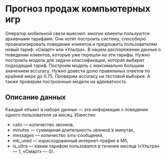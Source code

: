 # Прогноз продаж компьютерных игр
Оператор мобильной связи выяснил: многие клиенты пользуются архивными тарифами. Они хотят построить систему, способную проанализировать поведение клиентов и предложить пользователям новый тариф: «Смарт» или «Ультра».
В нашем распоряжении данные о поведении клиентов, которые уже перешли на эти тарифы. Нужно построить модель для задачи классификации, которая выберет подходящий тариф. 
Построим модель с максимально большим значением accuracy. Нужно довести долю правильных ответов по крайней мере до 0.75. Проверим accuracy на тестовой выборке. А также проверим построенные модели на адекватность
## Описание данных
Каждый объект в наборе данных — это информация о поведении одного пользователя за месяц. Известно:
* сalls — количество звонков,
* minutes — суммарная длительность звонков в минутах,
* messages — количество sms-сообщений,
* mb_used — израсходованный интернет-трафик в Мб,
* is_ultra — каким тарифом пользовался в течение месяца («Ультра» — 1, «Смарт» — 0).
